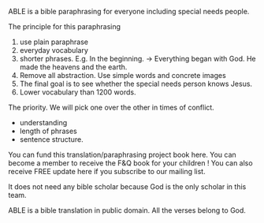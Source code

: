 ABLE is a bible paraphrasing for everyone including special needs people.

The principle for this paraphrasing 
1. use plain paraphrase
2. everyday vocabulary
3. shorter phrases. 
E.g. In the beginning. -> Everything began with God. He made the heavens and the earth. 
4. Remove all abstraction. Use simple words and concrete images
5. The final goal is to see whether the special needs person knows Jesus. 
6. Lower vocabulary than 1200 words. 



The priority. We will pick one over the other in times of conflict. 
- understanding
- length of phrases
- sentence structure. 

You can fund this translation/paraphrasing project book here. 
You can become a member to receive the F&Q book for your children ! 
You can also receive FREE update here if you subscribe to our mailing list. 


It does not need any bible scholar because God is the only scholar in this team. 

ABLE is a bible translation in public domain. All the verses belong to God.
